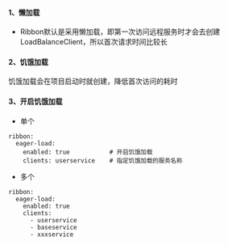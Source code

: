 #### 1、懒加载
* Ribbon默认是采用懒加载，即第一次访问远程服务时才会去创建LoadBalanceClient，所以首次请求时间比较长


#### 2、饥饿加载
饥饿加载会在项目启动时就创建，降低首次访问的耗时
 

#### 3、开启饥饿加载
* 单个

```
ribbon:
  eager-load:
    enabled: true           # 开启饥饿加载
    clients: userservice    # 指定饥饿加载的服务名称
```

* 多个

```
ribbon:
  eager-load:
    enabled: true           
    clients:                
      - userservice
      - baseservice
      - xxxservice
```

